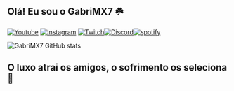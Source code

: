 ## Olá! Eu sou o GabriMX7 ☘️

[![Youtube](https://img.shields.io/badge/YouTube-FF0000?style=for-the-badge&logo=youtube&logoColor=white)](https://youtube.com/@GabriMX7?si=DKbFBDCW5V9GL3k0)
[![Instagram](https://img.shields.io/badge/Instagram-E4405F?style=for-the-badge&logo=instagram&logoColor=white)](https://instagram.com/gabrimx7.js?igshid=MTNiYzNiMzkwZA==)
[![Twitch](https://img.shields.io/badge/Twitch-9146FF?style=for-the-badge&logo=twitch&logoColor=white)](https://m.twitch.tv/gabrimx7)[![Discord](https://img.shields.io/badge/Discord-7289DA?style=for-the-badge&logo=discord&logoColor=white)](https://discord.gg/cHDTJGXrvJ)[![spotify](https://img.shields.io/badge/Spotify-1ED760?&style=for-the-badge&logo=spotify&logoColor=white)](https://open.spotify.com/user/31mojyts442bkh4uvlla3yyfmi6u?si=5UethKe5R8yPVhCumeeAUw)

![GabriMX7 GitHub stats](https://github-readme-stats.vercel.app/api?username=GabriMX7&show_icons=true&theme=dracula&count_private=true)

## O luxo atrai os amigos, o sofrimento os seleciona 🚀  

